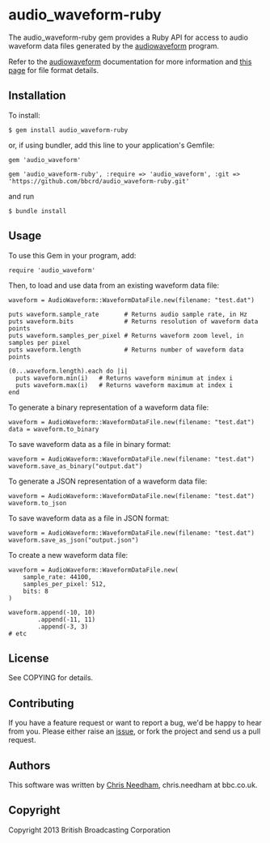 # audio_waveform-ruby

The audio_waveform-ruby gem provides a Ruby API for access to audio waveform data
files generated by the [audiowaveform](https://github.com/bbcrd/audiowaveform) program.

Refer to the [audiowaveform](https://github.com/bbcrd/audiowaveform) documentation for more information and [this page](https://github.com/bbcrd/audiowaveform/blob/master/doc/DataFormat.md) for file format details.

## Installation

To install:

    $ gem install audio_waveform-ruby

or, if using bundler, add this line to your application's Gemfile:

    gem 'audio_waveform'

    gem 'audio_waveform-ruby', :require => 'audio_waveform', :git => 'https://github.com/bbcrd/audio_waveform-ruby.git'

and run

    $ bundle install

## Usage

To use this Gem in your program, add:

    require 'audio_waveform'

Then, to load and use data from an existing waveform data file:

    waveform = AudioWaveform::WaveformDataFile.new(filename: "test.dat")

    puts waveform.sample_rate       # Returns audio sample rate, in Hz
    puts waveform.bits              # Returns resolution of waveform data points
    puts waveform.samples_per_pixel # Returns waveform zoom level, in samples per pixel
    puts waveform.length            # Returns number of waveform data points

    (0...waveform.length).each do |i|
      puts waveform.min(i)   # Returns waveform minimum at index i
      puts waveform.max(i)   # Returns waveform maximum at index i
    end

To generate a binary representation of a waveform data file:

    waveform = AudioWaveform::WaveformDataFile.new(filename: "test.dat")
    data = waveform.to_binary

To save waveform data as a file in binary format:

    waveform = AudioWaveform::WaveformDataFile.new(filename: "test.dat")
    waveform.save_as_binary("output.dat")

To generate a JSON representation of a waveform data file:

    waveform = AudioWaveform::WaveformDataFile.new(filename: "test.dat")
    waveform.to_json

To save waveform data as a file in JSON format:

    waveform = AudioWaveform::WaveformDataFile.new(filename: "test.dat")
    waveform.save_as_json("output.json")

To create a new waveform data file:

    waveform = AudioWaveform::WaveformDataFile.new(
        sample_rate: 44100,
        samples_per_pixel: 512,
        bits: 8
    )

    waveform.append(-10, 10)
            .append(-11, 11)
            .append(-3, 3)
    # etc

## License

See COPYING for details.

## Contributing

If you have a feature request or want to report a bug, we'd be happy to hear from you. Please either raise an [issue](https://github.com/bbcrd/audio_waveform-ruby/issues), or fork the project and send us a pull request.

## Authors

This software was written by [Chris Needham](https://github.com/chrisn), chris.needham at bbc.co.uk.

## Copyright

Copyright 2013 British Broadcasting Corporation
